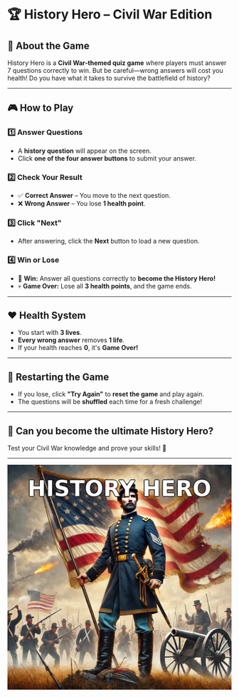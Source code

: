 

# 🏆 **History Hero – Civil War Edition**  

## 📖 **About the Game**  
History Hero is a **Civil War-themed quiz game** where players must answer 7 questions correctly to win. But be careful—wrong answers will cost you health! Do you have what it takes to survive the battlefield of history?  

---

## 🎮 **How to Play**  

### **1️⃣ Answer Questions**  
- A **history question** will appear on the screen.  
- Click **one of the four answer buttons** to submit your answer.  

### **2️⃣ Check Your Result**  
- ✅ **Correct Answer** – You move to the next question.  
- ❌ **Wrong Answer** – You lose **1 health point**.  

### **3️⃣ Click "Next"**  
- After answering, click the **Next** button to load a new question.  

### **4️⃣ Win or Lose**  
- 🎉 **Win:** Answer all questions correctly to **become the History Hero!**  
- 💀 **Game Over:** Lose all **3 health points**, and the game ends.  

---

## ❤️ **Health System**  
- You start with **3 lives**.  
- **Every wrong answer** removes **1 life**.  
- If your health reaches **0**, it's **Game Over!**  

---

## 🔄 **Restarting the Game**  
- If you lose, click **"Try Again"** to **reset the game** and play again.  
- The questions will be **shuffled** each time for a fresh challenge!  

---

## 🚀 **Can you become the ultimate History Hero?**  
Test your Civil War knowledge and prove your skills! 🏅  

---

![History Hero Game](https://github.com/EkoDre/History-Hero-Game/blob/main/history_hero_image.png)


